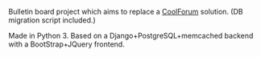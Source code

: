 Bulletin board project which aims to replace a [CoolForum](https://github.com/dsoriano/coolforum) solution. (DB migration script included.)

Made in Python 3. Based on a Django+PostgreSQL+memcached backend with a BootStrap+JQuery frontend.
